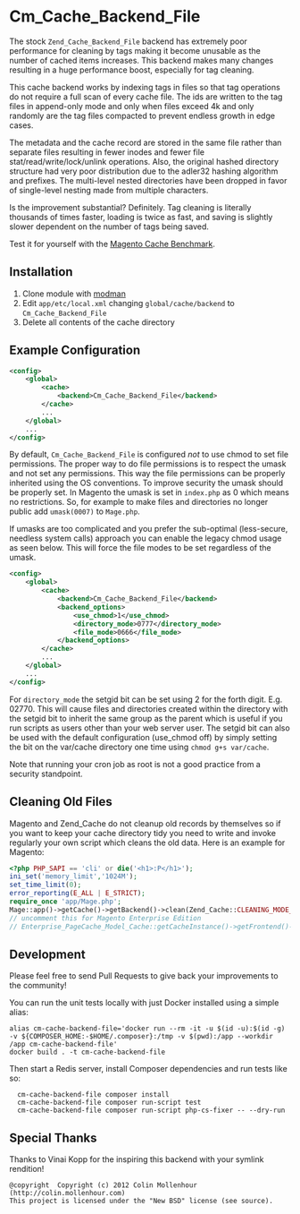 Cm_Cache_Backend_File
=====================

The stock `Zend_Cache_Backend_File` backend has extremely poor performance for
cleaning by tags making it become unusable as the number of cached items
increases. This backend makes many changes resulting in a huge performance boost,
especially for tag cleaning.

This cache backend works by indexing tags in files so that tag operations
do not require a full scan of every cache file. The ids are written to the
tag files in append-only mode and only when files exceed 4k and only randomly
are the tag files compacted to prevent endless growth in edge cases.

The metadata and the cache record are stored in the same file rather than separate
files resulting in fewer inodes and fewer file stat/read/write/lock/unlink operations.
Also, the original hashed directory structure had very poor distribution due to
the adler32 hashing algorithm and prefixes. The multi-level nested directories
have been dropped in favor of single-level nesting made from multiple characters.

Is the improvement substantial? Definitely. Tag cleaning is literally thousands of
times faster, loading is twice as fast, and saving is slightly slower dependent on
the number of tags being saved.

Test it for yourself with the [Magento Cache Benchmark](https://github.com/colinmollenhour/magento-cache-benchmark).

Installation
------------

1. Clone module with [modman](https://github.com/colinmollenhour/modman)
2. Edit `app/etc/local.xml` changing `global/cache/backend` to `Cm_Cache_Backend_File`
3. Delete all contents of the cache directory

Example Configuration
---------------------

```xml
<config>
    <global>
        <cache>
            <backend>Cm_Cache_Backend_File</backend>
        </cache>
        ...
    </global>
    ...
</config>
```

By default, `Cm_Cache_Backend_File` is configured *not* to use chmod to set file permissions. The
proper way to do file permissions is to respect the umask and not set any permissions. This way
the file permissions can be properly inherited using the OS conventions. To improve security the
umask should be properly set. In Magento the umask is set in `index.php` as 0 which means no
restrictions. So, for example to make files and directories no longer public add `umask(0007)` to
`Mage.php`.

If umasks are too complicated and you prefer the sub-optimal (less-secure, needless system calls)
approach you can enable the legacy chmod usage as seen below. This will force the file modes to be
set regardless of the umask.

```xml
<config>
    <global>
        <cache>
            <backend>Cm_Cache_Backend_File</backend>
            <backend_options>
                <use_chmod>1</use_chmod>
                <directory_mode>0777</directory_mode>
                <file_mode>0666</file_mode>
            </backend_options>
        </cache>
        ...
    </global>
    ...
</config>
```

For `directory_mode` the setgid bit can be set using 2 for the forth digit. E.g. 02770. This
will cause files and directories created within the directory with the setgid bit to inherit the
same group as the parent which is useful if you run scripts as users other than your web server user.
The setgid bit can also be used with the default configuration (use_chmod off) by simply setting
the bit on the var/cache directory one time using `chmod g+s var/cache`.

Note that running your cron job as root is not a good practice from a security standpoint.

Cleaning Old Files
------------------

Magento and Zend_Cache do not cleanup old records by themselves so if you want to
keep your cache directory tidy you need to write and invoke regularly your own script
which cleans the old data. Here is an example for Magento:

```php
<?php PHP_SAPI == 'cli' or die('<h1>:P</h1>');
ini_set('memory_limit','1024M');
set_time_limit(0);
error_reporting(E_ALL | E_STRICT);
require_once 'app/Mage.php';
Mage::app()->getCache()->getBackend()->clean(Zend_Cache::CLEANING_MODE_OLD);
// uncomment this for Magento Enterprise Edition
// Enterprise_PageCache_Model_Cache::getCacheInstance()->getFrontend()->getBackend()->clean(Zend_Cache::CLEANING_MODE_OLD);
```

Development
-----------

Please feel free to send Pull Requests to give back your improvements to the community!

You can run the unit tests locally with just Docker installed using a simple alias:

```shell
alias cm-cache-backend-file='docker run --rm -it -u $(id -u):$(id -g) -v ${COMPOSER_HOME:-$HOME/.composer}:/tmp -v $(pwd):/app --workdir /app cm-cache-backend-file'
docker build . -t cm-cache-backend-file
```

Then start a Redis server, install Composer dependencies and run tests like so: 
```shell
  cm-cache-backend-file composer install
  cm-cache-backend-file composer run-script test
  cm-cache-backend-file composer run-script php-cs-fixer -- --dry-run
```

Special Thanks
--------------

Thanks to Vinai Kopp for the inspiring this backend with your symlink rendition!

```
@copyright  Copyright (c) 2012 Colin Mollenhour (http://colin.mollenhour.com)
This project is licensed under the "New BSD" license (see source).
```
